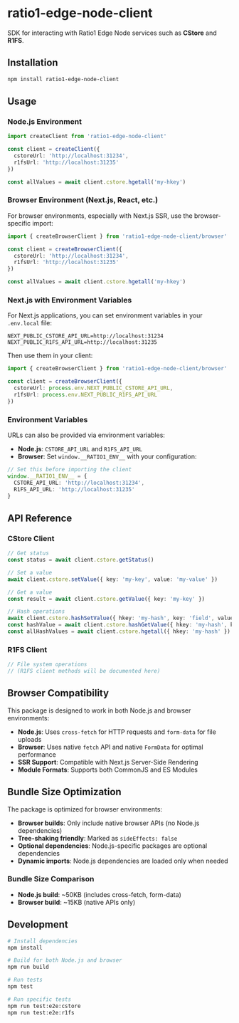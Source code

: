 # ratio1-edge-node-client

SDK for interacting with Ratio1 Edge Node services such as **CStore** and **R1FS**.

## Installation

```bash
npm install ratio1-edge-node-client
```

## Usage

### Node.js Environment

```ts
import createClient from 'ratio1-edge-node-client'

const client = createClient({
  cstoreUrl: 'http://localhost:31234',
  r1fsUrl: 'http://localhost:31235'
})

const allValues = await client.cstore.hgetall('my-hkey')
```

### Browser Environment (Next.js, React, etc.)

For browser environments, especially with Next.js SSR, use the browser-specific import:

```ts
import { createBrowserClient } from 'ratio1-edge-node-client/browser'

const client = createBrowserClient({
  cstoreUrl: 'http://localhost:31234',
  r1fsUrl: 'http://localhost:31235'
})

const allValues = await client.cstore.hgetall('my-hkey')
```

### Next.js with Environment Variables

For Next.js applications, you can set environment variables in your `.env.local` file:

```env
NEXT_PUBLIC_CSTORE_API_URL=http://localhost:31234
NEXT_PUBLIC_R1FS_API_URL=http://localhost:31235
```

Then use them in your client:

```ts
import { createBrowserClient } from 'ratio1-edge-node-client/browser'

const client = createBrowserClient({
  cstoreUrl: process.env.NEXT_PUBLIC_CSTORE_API_URL,
  r1fsUrl: process.env.NEXT_PUBLIC_R1FS_API_URL
})
```

### Environment Variables

URLs can also be provided via environment variables:

- **Node.js**: `CSTORE_API_URL` and `R1FS_API_URL`
- **Browser**: Set `window.__RATIO1_ENV__` with your configuration:

```ts
// Set this before importing the client
window.__RATIO1_ENV__ = {
  CSTORE_API_URL: 'http://localhost:31234',
  R1FS_API_URL: 'http://localhost:31235'
}
```

## API Reference

### CStore Client

```ts
// Get status
const status = await client.cstore.getStatus()

// Set a value
await client.cstore.setValue({ key: 'my-key', value: 'my-value' })

// Get a value
const result = await client.cstore.getValue({ key: 'my-key' })

// Hash operations
await client.cstore.hashSetValue({ hkey: 'my-hash', key: 'field', value: 'value' })
const hashValue = await client.cstore.hashGetValue({ hkey: 'my-hash', key: 'field' })
const allHashValues = await client.cstore.hgetall({ hkey: 'my-hash' })
```

### R1FS Client

```ts
// File system operations
// (R1FS client methods will be documented here)
```

## Browser Compatibility

This package is designed to work in both Node.js and browser environments:

- **Node.js**: Uses `cross-fetch` for HTTP requests and `form-data` for file uploads
- **Browser**: Uses native `fetch` API and native `FormData` for optimal performance
- **SSR Support**: Compatible with Next.js Server-Side Rendering
- **Module Formats**: Supports both CommonJS and ES Modules

## Bundle Size Optimization

The package is optimized for browser environments:

- **Browser builds**: Only include native browser APIs (no Node.js dependencies)
- **Tree-shaking friendly**: Marked as `sideEffects: false`
- **Optional dependencies**: Node.js-specific packages are optional dependencies
- **Dynamic imports**: Node.js dependencies are loaded only when needed

### Bundle Size Comparison

- **Node.js build**: ~50KB (includes cross-fetch, form-data)
- **Browser build**: ~15KB (native APIs only)

## Development

```bash
# Install dependencies
npm install

# Build for both Node.js and browser
npm run build

# Run tests
npm test

# Run specific tests
npm run test:e2e:cstore
npm run test:e2e:r1fs
```
